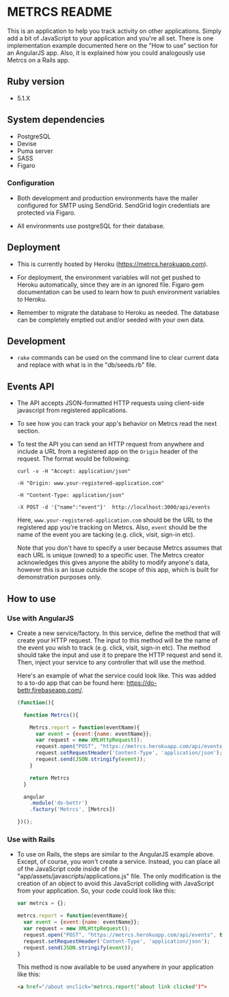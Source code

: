 # METRCS README
This is an application to help you track activity on other applications.
Simply add a bit of JavaScript to your application and you're all set.
There is one implementation example documented here on the "How to use"
section for an AngularJS app. Also, it is explained how you could analogously
use Metrcs on a Rails app.

## Ruby version
* 5.1.X

## System dependencies
* PostgreSQL
* Devise
* Puma server
* SASS
* Figaro

### Configuration
* Both development and production environments have the mailer configured for
  SMTP using SendGrid. SendGrid login credentials are protected via Figaro.

* All environments use postgreSQL for their database.

## Deployment
* This is currently hosted by Heroku (https://metrcs.herokuapp.com).

* For deployment, the environment variables will not get pushed to Heroku
  automatically, since they are in an ignored file. Figaro gem documentation
  can be used to learn how to push environment variables to Heroku.

* Remember to migrate the database to Heroku as needed. The database can be
  completely emptied out and/or seeded with your own data.

## Development
* `rake` commands can be used on the command line to clear current data
and replace with what is in the "db/seeds.rb" file.

## Events API
* The API accepts JSON-formatted HTTP requests using client-side javascript from
  registered applications.

* To see how you can track your app's behavior on Metrcs read the next section.

* To test the API you can send an HTTP request from anywhere and include a URL
  from a registered app on the `Origin` header of the request. The format
  would be following:

  ```http
  curl -v -H "Accept: application/json"

  -H "Origin: www.your-registered-application.com"

  -H "Content-Type: application/json"

  -X POST -d '{"name":"event"}'  http://localhost:3000/api/events
  ```

  Here, `www.your-registered-application.com` should be the URL to the
  registered app you're tracking on Metrcs. Also, `event` should be the name
  of the event you are tacking (e.g. click, visit, sign-in etc).

  Note that you don't have to specify a user because Metrcs assumes that each
  URL is unique (owned) to a specific user. The Metrcs creator acknowledges this
  gives anyone the ability to modify anyone's data, however this is an issue outside the scope of this app, which is built for demonstration purposes only.

## How to use

### Use with AngularJS
* Create a new service/factory. In this service, define the method that will
  create your HTTP request. The input to this method will be the name of the
  event you wish to track (e.g. click, visit, sign-in etc). The method should
  take the input and use it to prepare the HTTP request and send it. Then,
  inject your service to any controller that will use the method.

  Here's an example of what the service could look like. This was added to a
  to-do app that can be found here: https://do-bettr.firebaseapp.com/.

  ```javascript
  (function(){

    function Metrcs(){

      Metrcs.report = function(eventName){
        var event = {event:{name: eventName}};
        var request = new XMLHttpRequest();
        request.open("POST", "https://metrcs.herokuapp.com/api/events", true);
        request.setRequestHeader('Content-Type', 'application/json');
        request.send(JSON.stringify(event));
      }

      return Metrcs
    }

    angular
      .module('do-bettr')
      .factory('Metrcs', [Metrcs])

  })();
  ```

### Use with Rails
* To use on Rails, the steps are similar to the AngularJS example above.
  Except, of course, you won't create a service. Instead, you can place all of
  the JavaScript code inside of the "app/assets/javascripts/applications.js"
  file. The only modification is the creation of an object to avoid this
  JavaScript colliding with JavaScript from your application. So, your code
  could look like this:

  ```javascript
  var metrcs = {};

  metrcs.report = function(eventName){
    var event = {event:{name: eventName}};
    var request = new XMLHttpRequest();
    request.open("POST", "https://metrcs.herokuapp.com/api/events", true);
    request.setRequestHeader('Content-Type', 'application/json');
    request.send(JSON.stringify(event));
  }
  ```

  This method is now available to be used anywhere in your application like
  this:


  ```html
  <a href="/about onclick="metrcs.report('about link clicked')">
  ```
